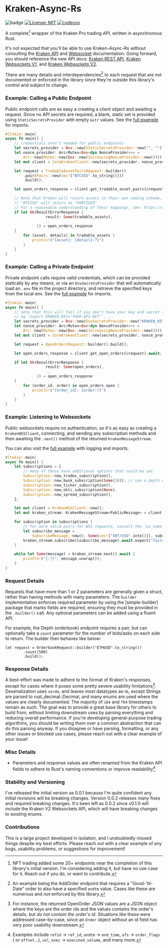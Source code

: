 # Kraken-Async-Rs

![badge](https://github.com/Brendan-Blanchard/kraken-async-rs/actions/workflows/main.yml/badge.svg) [![License: MIT](https://img.shields.io/badge/License-MIT-yellow.svg)](https://opensource.org/licenses/MIT) [![codecov](https://codecov.io/gh/Brendan-Blanchard/kraken-async-rs/graph/badge.svg?token=30Y7BIDSNK)](https://codecov.io/gh/Brendan-Blanchard/kraken-async-rs)

A complete[^4] wrapper of the Kraken Pro trading API, written in asynchronous Rust.

It's not expected that you'll be able to use Kraken-Async-Rs without consulting
the [Kraken API](https://docs.kraken.com/rest/#section/General-Usage)
and [Websocket](https://docs.kraken.com/websockets/#overview)
documentation. Going forward, you should reference the new API docs:
[Kraken REST API](https://docs.kraken.com/api/docs/rest-api/get-server-time),
[Kraken Websockets V1](https://docs.kraken.com/api/docs/websocket-v1/addorder),
and [Kraken Websockets V2](https://docs.kraken.com/api/docs/websocket-v2/add_order).

There are many details and interdependencies[^2] to each request that are not documented or enforced in
the library since they're outside this library's control and subject to change.

### Example: Calling a Public Endpoint

Public endpoint calls are as easy a creating a client object and awaiting a request. Since no API secrets are required,
a blank, static set is provided using `StaticSecretsProvider` with empty `&str` values. See
the [full example](examples/live_public_endpoint_request.rs) for imports.

```rust
#[tokio::main]
async fn main() {
    // credentials aren't needed for public endpoints
    let secrets_provider = Box::new(StaticSecretsProvider::new("", ""));
    let nonce_provider: Arc<Mutex<Box<dyn NonceProvider>>> =
        Arc::new(Mutex::new(Box::new(IncreasingNonceProvider::new())));
    let mut client = CoreKrakenClient::new(secrets_provider, nonce_provider);

    let request = TradableAssetPairsRequest::builder()
        .pair(Pairs::new(vec!["BTCUSD".to_string()]))
        .build();

    let open_orders_response = client.get_tradable_asset_pairs(&request).await;

    // Note that Kraken will return assets in their own naming scheme, e.g. a request for
    // "BTCUSD" will return as "XXBTZUSD"
    // For a reasonable understanding of their mappings, see: https://gist.github.com/brendano257/975a395d73a6d7bb53e53d292534d6af
    if let Ok(ResultErrorResponse {
                  result: Some(tradable_assets),
                  ..
              }) = open_orders_response
    {
        for (asset, details) in tradable_assets {
            println!("{asset}: {details:?}")
        }
    }
}
```

### Example: Calling a Private Endpoint

Private endpoint calls require valid credentials, which can be provided statically by any means, or via an
`EnvSecretsProvider` that will automatically load an `.env` file in the project directory, and retrieve the specified
keys from the local env. See the [full example](examples/live_open_orders_request.rs) for imports.

```rust
#[tokio::main]
async fn main() {
    // note that this will fail if you don't have your key and secret set to these env vars
    // eg `export KRAKEN_KEY="YOUR-API-KEY"`, ...
    let secrets_provider = Box::new(EnvSecretsProvider::new("KRAKEN_KEY", "KRAKEN_SECRET"));
    let nonce_provider: Arc<Mutex<Box<dyn NonceProvider>>> =
        Arc::new(Mutex::new(Box::new(IncreasingNonceProvider::new())));
    let mut client = CoreKrakenClient::new(secrets_provider, nonce_provider);

    let request = OpenOrdersRequest::builder().build();

    let open_orders_response = client.get_open_orders(&request).await;

    if let Ok(ResultErrorResponse {
                  result: Some(open_orders),
                  ..
              }) = open_orders_response
    {
        for (order_id, order) in open_orders.open {
            println!("{order_id}: {order:?}")
        }
    }
}
```

### Example: Listening to Websockets

Public websockets require no authentication, so it's as easy as creating a `KrakenWSSClient`, connecting, and sending
any subscription methods and then awaiting the `.next()` method of the returned `KrakenMessageStream`.

You can also visit the [full example](examples/live_public_wss_listening.rs) with logging and imports.

```rust
#[tokio::main]
async fn main() {
    let subscriptions = [
        // many of these have additional options that could be set
        Subscription::new_trades_subscription(),
        Subscription::new_book_subscription(Some(10)), // use a depth of 10 for simplicity
        Subscription::new_ticker_subscription(),
        Subscription::new_ohlc_subscription(None),
        Subscription::new_spread_subscription(),
    ];

    let mut client = KrakenWSSClient::new();
    let mut kraken_stream: KrakenMessageStream<PublicMessage> = client.connect().await.unwrap();

    for subscription in subscriptions {
        // for more valid pairs for WSS requests, consult the `ws_name` field of `get_tradable_asset_pairs`
        let subscribe_message =
            SubscribeMessage::new(0, Some(vec!["XBT/USD".into()]), subscription);
        kraken_stream.subscribe(&subscribe_message).await.expect("failed to subscribe");
    }

    while let Some(message) = kraken_stream.next().await {
        println!("{:?}", message.unwrap());
    }
}
```

### Request Details

Requests that have more than 1 or 2 parameters are generally given a struct, rather than having methods with many
parameters. The `builder` implementation enforces required parameter by using the [simple-builder] package that marks
fields are required, ensuring they must be provided in the `.builder()` call. Any optional parameters can be added using
a fluent API.

For example, the Depth (orderbook) endpoint requires a pair, but can optionally take a `count` parameter for the number
of bids/asks on each side to return. The builder then behaves like below:

```
let request = OrderbookRequest::builder("ETHUSD".to_string())
        .count(500)
        .build();
```

### Response Details

A best-effort was made to adhere to the format of Kraken's responses, except for cases where it poses some pretty
severe usability limitations[^1]. Deserialization uses `serde`, and leaves most datatypes as-is, except Strings are
parsed
to rust_decimal::Decimal, and many enums are used where the values are clearly documented. The majority of `i64`
and `f64`
timestamps remain as such. The goal was to provide a great base library for others to build from, without limiting
downstream uses by parsing everything and reducing overall performance. If you're developing general-purpose trading
algorithms, you should be writing them over a common abstraction that can do this parsing anyway. If you disagree or
have parsing, formatting, or any other issues or blocked use cases, please reach out with a clear example of your issue!

### Misc Details

- Parameters and response values are often renamed from the Kraken API fields to adhere to Rust's naming conventions or
  improve readability[^3]

### Stability and Versioning

I've released the initial version as 0.0.1 because I'm quite confident any initial revisions will be breaking changes.
Version 0.0.2 releases many fixes and required breaking changes. It's been left as 0.0.2 since v0.1.0 will include the
Kraken V2 Websockets API, which will have breaking changes to existing enums.

### Contributions

This is a large project developed in isolation, and I undoubtedly missed things despite my best efforts. Please reach
out with a clear example of any bugs, usability problems, or suggestions for improvement!

[^1]: For instance, the returned OpenOrder JSON values are a JSON object where the keys are the order ids and the
values contains the order's details, but *do not contain the order's id*. Situations like these were addressed
case-by-case, since an `Order` object without an id field has very poor usability downstream.

[^2]: An example being the AddOrder endpoint that requires a "Good-'til-Date" order to also have a specified `endtm`
value. Cases like these are numerous and *not* enforced by this library.

[^3]: Examples include `refid` -> `ref_id`, `endtm` -> `end_time`, `ofs` -> `order_flags` (
or `offset`...), `vol_exec` -> `executed_volume`, and many more.

[^4]: NFT trading added some 20+ endpoints near the completion of this library's initial version. I'm considering adding
it, but have no use case for it. Reach out if you do, or want to contribute.